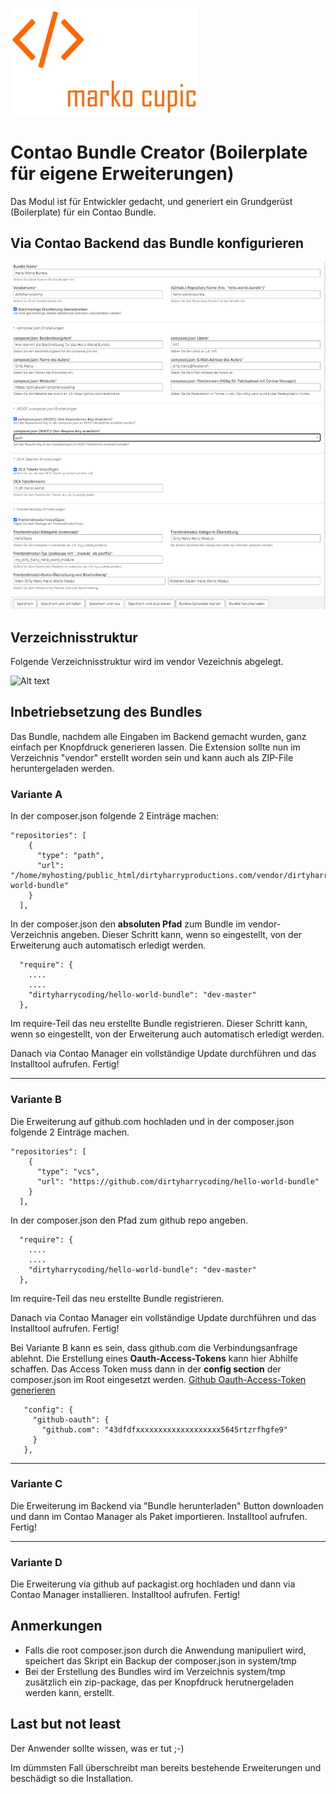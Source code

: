 ![Alt text](src/Resources/public/logo.png?raw=true "Marko Cupic")


# Contao Bundle Creator (Boilerplate für eigene Erweiterungen)

Das Modul ist für Entwickler gedacht, und generiert ein Grundgerüst (Boilerplate) für ein Contao Bundle.


## Via Contao Backend das Bundle konfigurieren

![Alt text](src/Resources/public/backend.png?raw=true "Backend")


## Verzeichnisstruktur
Folgende Verzeichnisstruktur wird im vendor Vezeichnis abgelegt.

![Alt text](src/Resources/public/file-tree.png?raw=true "Verzeichnisstruktur")


## Inbetriebsetzung des Bundles
Das Bundle, nachdem alle Eingaben im Backend gemacht wurden, ganz einfach per Knopfdruck generieren lassen. Die Extension sollte nun im Verzeichnis "vendor" erstellt worden sein und kann auch als ZIP-File heruntergeladen werden.

### Variante A 
In der composer.json folgende 2 Einträge machen:
```
"repositories": [
    {
      "type": "path",
      "url": "/home/myhosting/public_html/dirtyharryproductions.com/vendor/dirtyharrycoding/hello-world-bundle"
    }
  ],
```
In der composer.json den **absoluten Pfad** zum Bundle im vendor-Verzeichnis angeben. Dieser Schritt kann, wenn so eingestellt, von der Erweiterung auch automatisch erledigt werden.
```
  "require": {
    ....
    ....
    "dirtyharrycoding/hello-world-bundle": "dev-master"
  },
```
Im require-Teil das neu erstellte Bundle registrieren. Dieser Schritt kann, wenn so eingestellt, von der Erweiterung auch automatisch erledigt werden.

Danach via Contao Manager ein vollständige Update durchführen und das Installtool aufrufen. Fertig!

___

### Variante B
Die Erweiterung auf github.com hochladen und in der composer.json folgende 2 Einträge machen.
```
"repositories": [
    {
      "type": "vcs",
      "url": "https://github.com/dirtyharrycoding/hello-world-bundle"
    }
  ],
```
In der composer.json den Pfad zum github repo angeben.
```
  "require": {
    ....
    ....
    "dirtyharrycoding/hello-world-bundle": "dev-master"
  },
```
Im require-Teil das neu erstellte Bundle registrieren. 

Danach via Contao Manager ein vollständige Update durchführen und das Installtool aufrufen. Fertig!

Bei Variante B kann es sein, dass github.com die Verbindungsanfrage ablehnt. Die Erstellung eines **Oauth-Access-Tokens** kann hier Abhilfe schaffen.
Das Access Token muss dann in der **config section** der composer.json im Root eingesetzt werden. [Github Oauth-Access-Token generieren](https://docs.github.com/en/github/authenticating-to-github/creating-a-personal-access-token)
```
   "config": {
     "github-oauth": {
       "github.com": "43dfdfxxxxxxxxxxxxxxxxxxx5645rtzrfhgfe9"
     }
   },
```

___

### Variante C
Die Erweiterung im Backend via "Bundle herunterladen" Button downloaden und dann im Contao Manager als Paket importieren.
Installtool aufrufen. Fertig!

___

### Variante D
Die Erweiterung via github auf packagist.org hochladen und dann via Contao Manager installieren.
Installtool aufrufen. Fertig!

## Anmerkungen
* Falls die root composer.json durch die Anwendung manipuliert wird, speichert das Skript ein Backup der composer.json in system/tmp
* Bei der Erstellung des Bundles wird im Verzeichnis system/tmp zusätzlich ein zip-package, das per Knopfdruck herutnergeladen werden kann, erstellt.

## Last but not least
Der Anwender sollte wissen, was er tut ;-)

Im dümmsten Fall überschreibt man bereits bestehende Erweiterungen und beschädigt so die Installation.
